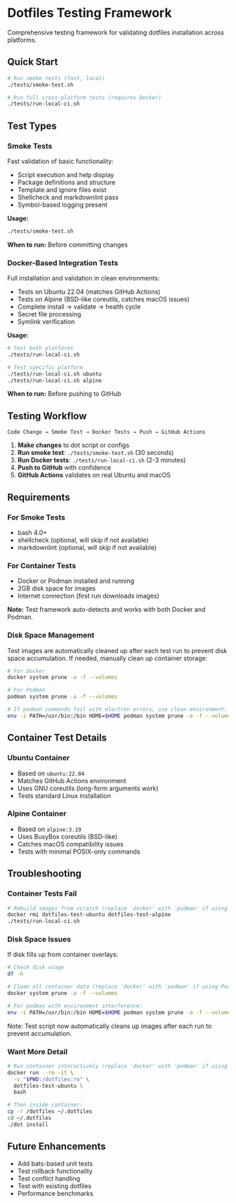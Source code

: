 # Dotfiles Testing Framework

Comprehensive testing framework for validating dotfiles installation across platforms.

## Quick Start

```bash
# Run smoke tests (fast, local)
./tests/smoke-test.sh

# Run full cross-platform tests (requires Docker)
./tests/run-local-ci.sh
```

## Test Types

### Smoke Tests

Fast validation of basic functionality:

- Script execution and help display
- Package definitions and structure
- Template and ignore files exist
- Shellcheck and markdownlint pass
- Symbol-based logging present

**Usage:**

```bash
./tests/smoke-test.sh
```

**When to run:** Before committing changes

### Docker-Based Integration Tests

Full installation and validation in clean environments:

- Tests on Ubuntu 22.04 (matches GitHub Actions)
- Tests on Alpine (BSD-like coreutils, catches macOS issues)
- Complete install → validate → health cycle
- Secret file processing
- Symlink verification

**Usage:**

```bash
# Test both platforms
./tests/run-local-ci.sh

# Test specific platform
./tests/run-local-ci.sh ubuntu
./tests/run-local-ci.sh alpine
```

**When to run:** Before pushing to GitHub

## Testing Workflow

```mermaid
Code Change → Smoke Test → Docker Tests → Push → GitHub Actions
```

1. **Make changes** to dot script or configs
2. **Run smoke test**: `./tests/smoke-test.sh` (30 seconds)
3. **Run Docker tests**: `./tests/run-local-ci.sh` (2-3 minutes)
4. **Push to GitHub** with confidence
5. **GitHub Actions** validates on real Ubuntu and macOS

## Requirements

### For Smoke Tests

- bash 4.0+
- shellcheck (optional, will skip if not available)
- markdownlint (optional, will skip if not available)

### For Container Tests

- Docker or Podman installed and running
- 2GB disk space for images
- Internet connection (first run downloads images)

**Note:** Test framework auto-detects and works with both Docker and Podman.

### Disk Space Management

Test images are automatically cleaned up after each test run to prevent disk space accumulation.
If needed, manually clean up container storage:

```bash
# For Docker
docker system prune -a -f --volumes

# For Podman
podman system prune -a -f --volumes

# If podman commands fail with electron errors, use clean environment:
env -i PATH=/usr/bin:/bin HOME=$HOME podman system prune -a -f --volumes
```

## Container Test Details

### Ubuntu Container

- Based on `ubuntu:22.04`
- Matches GitHub Actions environment
- Uses GNU coreutils (long-form arguments work)
- Tests standard Linux installation

### Alpine Container

- Based on `alpine:3.19`
- Uses BusyBox coreutils (BSD-like)
- Catches macOS compatibility issues
- Tests with minimal POSIX-only commands

## Troubleshooting

### Container Tests Fail

```bash
# Rebuild images from scratch (replace 'docker' with 'podman' if using Podman)
docker rmi dotfiles-test-ubuntu dotfiles-test-alpine
./tests/run-local-ci.sh
```

### Disk Space Issues

If disk fills up from container overlays:

```bash
# Check disk usage
df -h

# Clean all container data (replace 'docker' with 'podman' if using Podman)
docker system prune -a -f --volumes

# For podman with environment interference:
env -i PATH=/usr/bin:/bin HOME=$HOME podman system prune -a -f --volumes
```

Note: Test script now automatically cleans up images after each run to prevent accumulation.

### Want More Detail

```bash
# Run container interactively (replace 'docker' with 'podman' if using Podman)
docker run --rm -it \
  -v "$PWD:/dotfiles:ro" \
  dotfiles-test-ubuntu \
  bash

# Then inside container:
cp -r /dotfiles ~/.dotfiles
cd ~/.dotfiles
./dot install
```

## Future Enhancements

- Add bats-based unit tests
- Test rollback functionality
- Test conflict handling
- Test with existing dotfiles
- Performance benchmarks
